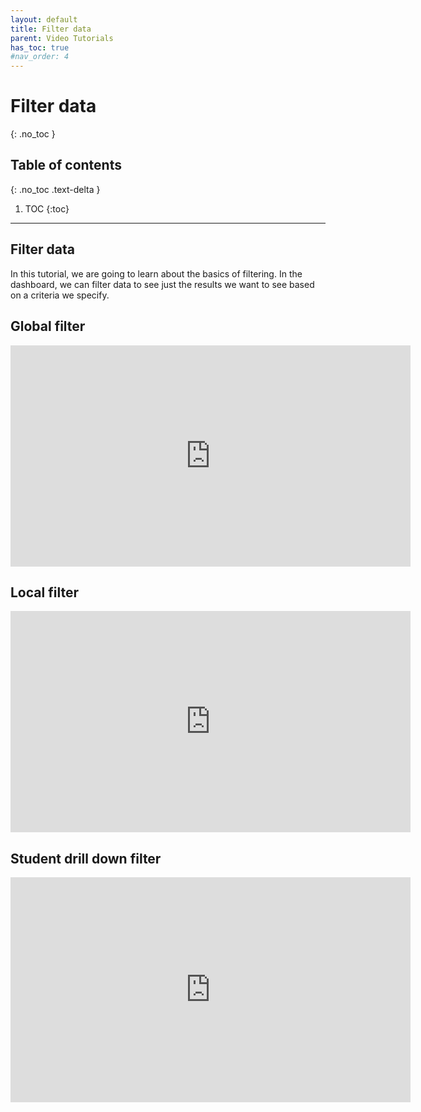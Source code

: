 ```yaml
---
layout: default
title: Filter data
parent: Video Tutorials
has_toc: true
#nav_order: 4
---
```


# Filter data
{: .no_toc }

## Table of contents
{: .no_toc .text-delta }

1. TOC
{:toc}


---

## Filter data

In this tutorial, we are going to learn about the basics of filtering. In the dashboard, we can filter data to see just the results we want to see based on a criteria we specify.

## Global filter
<iframe src="https://player.vimeo.com/video/536226722" width="640" height="354" frameborder="0" allow="autoplay; fullscreen; picture-in-picture" allowfullscreen></iframe>


## Local filter
<iframe src="https://player.vimeo.com/video/536226873" width="640" height="354" frameborder="0" allow="autoplay; fullscreen; picture-in-picture" allowfullscreen></iframe>


## Student drill down filter
<iframe src="https://player.vimeo.com/video/453870083" width="640" height="360" frameborder="0" allow="autoplay; fullscreen" allowfullscreen></iframe>
